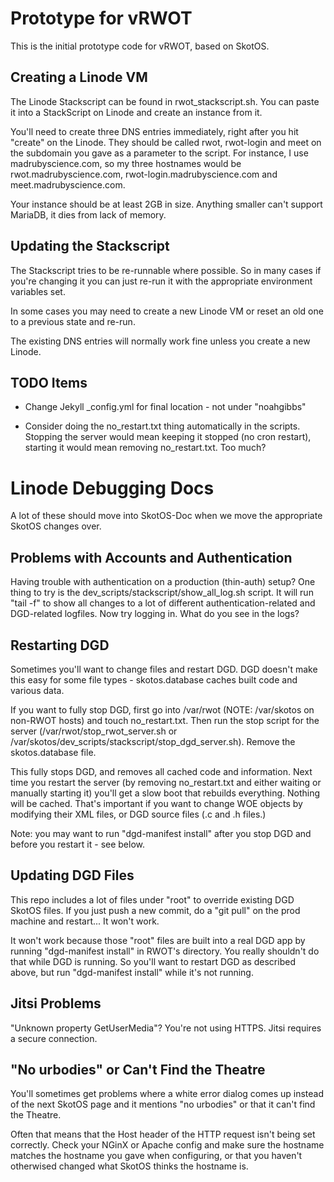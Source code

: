 # Prototype for vRWOT

This is the initial prototype code for vRWOT, based on SkotOS.

## Creating a Linode VM

The Linode Stackscript can be found in rwot_stackscript.sh. You can paste it into a StackScript on Linode and create an instance from it.

You'll need to create three DNS entries immediately, right after you hit "create" on the Linode. They should be called rwot, rwot-login and meet on the subdomain you gave as a parameter to the script. For instance, I use madrubyscience.com, so my three hostnames would be rwot.madrubyscience.com, rwot-login.madrubyscience.com and meet.madrubyscience.com.

Your instance should be at least 2GB in size. Anything smaller can't support MariaDB, it dies from lack of memory.

## Updating the Stackscript

The Stackscript tries to be re-runnable where possible. So in many cases if you're changing it you can just re-run it with the appropriate environment variables set.

In some cases you may need to create a new Linode VM or reset an old one to a previous state and re-run.

The existing DNS entries will normally work fine unless you create a new Linode.

## TODO Items

* Change Jekyll \_config.yml for final location - not under "noahgibbs"

* Consider doing the no_restart.txt thing automatically in the scripts. Stopping the server would mean keeping it stopped (no cron restart), starting it would mean removing no_restart.txt. Too much?

# Linode Debugging Docs

A lot of these should move into SkotOS-Doc when we move the appropriate SkotOS changes over.

## Problems with Accounts and Authentication

Having trouble with authentication on a production (thin-auth) setup? One thing to try is the dev_scripts/stackscript/show_all_log.sh script. It will run "tail -f" to show all changes to a lot of different authentication-related and DGD-related logfiles. Now try logging in. What do you see in the logs?

## Restarting DGD

Sometimes you'll want to change files and restart DGD. DGD doesn't make this easy for some file types - skotos.database caches built code and various data.

If you want to fully stop DGD, first go into /var/rwot (NOTE: /var/skotos on non-RWOT hosts) and touch no_restart.txt. Then run the stop script for the server (/var/rwot/stop_rwot_server.sh or /var/skotos/dev_scripts/stackscript/stop_dgd_server.sh). Remove the skotos.database file.

This fully stops DGD, and removes all cached code and information. Next time you restart the server (by removing no_restart.txt and either waiting or manually starting it) you'll get a slow boot that rebuilds everything. Nothing will be cached. That's important if you want to change WOE objects by modifying their XML files, or DGD source files (.c and .h files.)

Note: you may want to run "dgd-manifest install" after you stop DGD and before you restart it - see below.

## Updating DGD Files

This repo includes a lot of files under "root" to override existing DGD SkotOS files. If you just push a new commit, do a "git pull" on the prod machine and restart... It won't work.

It won't work because those "root" files are built into a real DGD app by running "dgd-manifest install" in RWOT's directory. You really shouldn't do that while DGD is running. So you'll want to restart DGD as described above, but run "dgd-manifest install" while it's not running.

## Jitsi Problems

"Unknown property GetUserMedia"? You're not using HTTPS. Jitsi requires a secure connection.

## "No urbodies" or Can't Find the Theatre

You'll sometimes get problems where a white error dialog comes up instead of the next SkotOS page and it mentions "no urbodies" or that it can't find the Theatre.

Often that means that the Host header of the HTTP request isn't being set correctly. Check your NGinX or Apache config and make sure the hostname matches the hostname you gave when configuring, or that you haven't otherwised changed what SkotOS thinks the hostname is.

